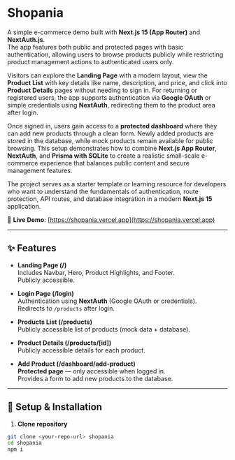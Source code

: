 # Shopania

A simple e-commerce demo built with **Next.js 15 (App Router)** and **NextAuth.js**.  
The app features both public and protected pages with basic authentication, allowing users to browse products publicly while restricting product management actions to authenticated users only.  

Visitors can explore the **Landing Page** with a modern layout, view the **Product List** with key details like name, description, and price, and click into **Product Details** pages without needing to sign in. For returning or registered users, the app supports authentication via **Google OAuth** or simple credentials using **NextAuth**, redirecting them to the product area after login.  

Once signed in, users gain access to a **protected dashboard** where they can add new products through a clean form. Newly added products are stored in the database, while mock products remain available for public browsing. This setup demonstrates how to combine **Next.js App Router**, **NextAuth**, and **Prisma with SQLite** to create a realistic small-scale e-commerce experience that balances public content and secure management features.  

The project serves as a starter template or learning resource for developers who want to understand the fundamentals of authentication, route protection, API routes, and database integration in a modern **Next.js 15** application.

🔗 **Live Demo**: [https://shopania.vercel.app](https://shopania.vercel.app)

---

## ✨ Features

- **Landing Page (/)**  
  Includes Navbar, Hero, Product Highlights, and Footer.  
  Publicly accessible.

- **Login Page (/login)**  
  Authentication using **NextAuth** (Google OAuth or credentials).  
  Redirects to `/products` after login.

- **Products List (/products)**  
  Publicly accessible list of products (mock data + database).  

- **Product Details (/products/[id])**  
  Publicly accessible details for each product.

- **Add Product (/dashboard/add-product)**  
  **Protected page** — only accessible when logged in.  
  Provides a form to add new products to the database.

---

## 🚀 Setup & Installation

1. **Clone repository**

```bash
git clone <your-repo-url> shopania
cd shopania
npm i